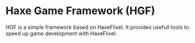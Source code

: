 Haxe Game Framework (HGF)
===
HGF is a simple framework based on HaxeFlixel. It provides usefull tools to speed up game development with HaxeFlixel.
